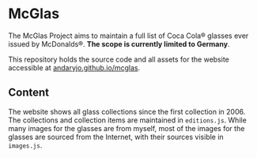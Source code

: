 # McGlas

The McGlas Project aims to maintain a full list of Coca Cola® glasses ever issued by McDonalds®. **The scope is currently limited to Germany**.

This repository holds the source code and all assets for the website accessible at [andaryjo.github.io/mcglas](https://andaryjo.github.io/mcglas).

## Content

The website shows all glass collections since the first collection in 2006. The collections and collection items are maintained in `editions.js`.
While many images for the glasses are from myself, most of the images for the glasses are sourced from the Internet, 
with their sources visible in `images.js`.
